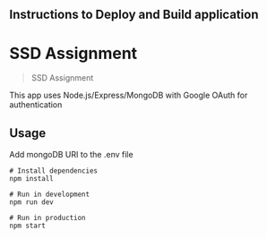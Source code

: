 ## Instructions to Deploy and Build application

# SSD Assignment

> SSD Assignment

This app uses Node.js/Express/MongoDB with Google OAuth for authentication

## Usage

Add mongoDB URI to the .env file

```
# Install dependencies
npm install

# Run in development
npm run dev

# Run in production
npm start
```
